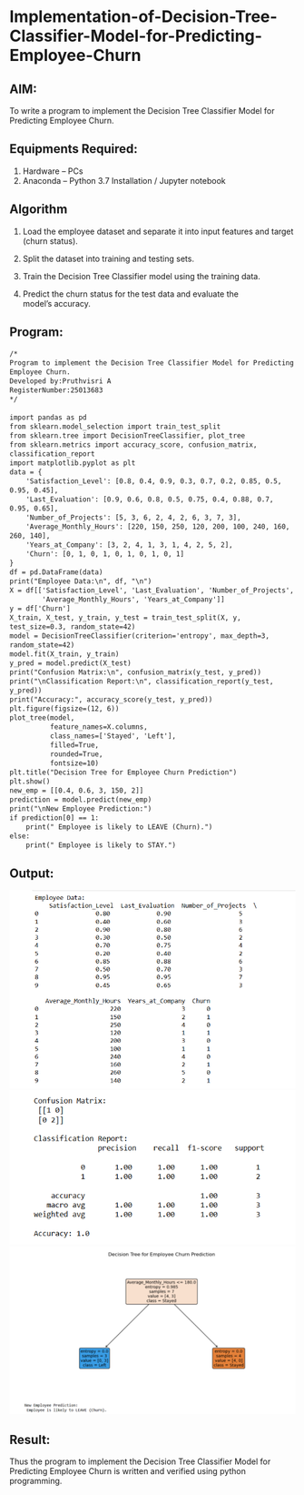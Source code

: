 # Implementation-of-Decision-Tree-Classifier-Model-for-Predicting-Employee-Churn

## AIM:
To write a program to implement the Decision Tree Classifier Model for Predicting Employee Churn.

## Equipments Required:
1. Hardware – PCs
2. Anaconda – Python 3.7 Installation / Jupyter notebook

## Algorithm
1. Load the employee dataset and separate it into input features and target (churn status).


2. Split the dataset into training and testing sets.


3. Train the Decision Tree Classifier model using the training data.


4. Predict the churn status for the test data and evaluate the model’s accuracy.
## Program:
```
/*
Program to implement the Decision Tree Classifier Model for Predicting Employee Churn.
Developed by:Pruthvisri A 
RegisterNumber:25013683  
*/

import pandas as pd
from sklearn.model_selection import train_test_split
from sklearn.tree import DecisionTreeClassifier, plot_tree
from sklearn.metrics import accuracy_score, confusion_matrix, classification_report
import matplotlib.pyplot as plt
data = {
    'Satisfaction_Level': [0.8, 0.4, 0.9, 0.3, 0.7, 0.2, 0.85, 0.5, 0.95, 0.45],
    'Last_Evaluation': [0.9, 0.6, 0.8, 0.5, 0.75, 0.4, 0.88, 0.7, 0.95, 0.65],
    'Number_of_Projects': [5, 3, 6, 2, 4, 2, 6, 3, 7, 3],
    'Average_Monthly_Hours': [220, 150, 250, 120, 200, 100, 240, 160, 260, 140],
    'Years_at_Company': [3, 2, 4, 1, 3, 1, 4, 2, 5, 2],
    'Churn': [0, 1, 0, 1, 0, 1, 0, 1, 0, 1]
}
df = pd.DataFrame(data)
print("Employee Data:\n", df, "\n")
X = df[['Satisfaction_Level', 'Last_Evaluation', 'Number_of_Projects',
        'Average_Monthly_Hours', 'Years_at_Company']]
y = df['Churn']
X_train, X_test, y_train, y_test = train_test_split(X, y, test_size=0.3, random_state=42)
model = DecisionTreeClassifier(criterion='entropy', max_depth=3, random_state=42)
model.fit(X_train, y_train)
y_pred = model.predict(X_test)
print("Confusion Matrix:\n", confusion_matrix(y_test, y_pred))
print("\nClassification Report:\n", classification_report(y_test, y_pred))
print("Accuracy:", accuracy_score(y_test, y_pred))
plt.figure(figsize=(12, 6))
plot_tree(model,
          feature_names=X.columns,
          class_names=['Stayed', 'Left'],
          filled=True,
          rounded=True,
          fontsize=10)
plt.title("Decision Tree for Employee Churn Prediction")
plt.show()
new_emp = [[0.4, 0.6, 3, 150, 2]]  
prediction = model.predict(new_emp)
print("\nNew Employee Prediction:")
if prediction[0] == 1:
    print(" Employee is likely to LEAVE (Churn).")
else:
    print(" Employee is likely to STAY.")
```

## Output:
![alt text](<exp 8.png>)
![alt text](<exp 8a.png>)
![alt text](<exp 8b.png>)

## Result:
Thus the program to implement the  Decision Tree Classifier Model for Predicting Employee Churn is written and verified using python programming.
